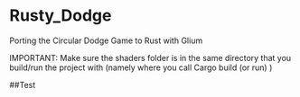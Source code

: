 # Rusty_Dodge
Porting the Circular Dodge Game to Rust with Glium

IMPORTANT: Make sure the shaders folder is in the same directory that you build/run the project with (namely where you call Cargo build (or run) )

##Test
